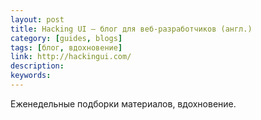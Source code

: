 ```yaml
---
layout: post
title: Hacking UI — блог для веб-разработчиков (англ.)
category: [guides, blogs]
tags: [блог, вдохновение]
link: http://hackingui.com/
description:
keywords:
---
```


<p>Еженедельные подборки материалов, вдохновение.</p>
